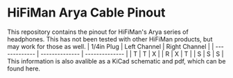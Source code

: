 # HiFiMan Arya Cable Pinout
This repository contains the pinout for HiFiMan's Arya series of headphones.
This has not been tested with other HiFiMan products, but may work for those as well.
| 1/4in Plug | Left Channel | Right Channel |
| ------------- | -------------- | -------------- |
| T | T | X |
| R | X | T |
| S | S | S |
This information is also avalible as a KiCad schematic and pdf, which can be found here.
